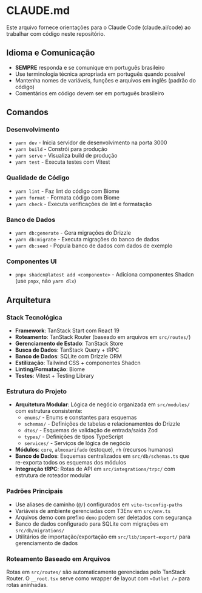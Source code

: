 # CLAUDE.md

Este arquivo fornece orientações para o Claude Code (claude.ai/code) ao trabalhar com código neste repositório.

## Idioma e Comunicação

- **SEMPRE** responda e se comunique em português brasileiro
- Use terminologia técnica apropriada em português quando possível
- Mantenha nomes de variáveis, funções e arquivos em inglês (padrão do código)
- Comentários em código devem ser em português brasileiro

## Comandos

### Desenvolvimento

- `yarn dev` - Inicia servidor de desenvolvimento na porta 3000
- `yarn build` - Constrói para produção
- `yarn serve` - Visualiza build de produção
- `yarn test` - Executa testes com Vitest

### Qualidade de Código

- `yarn lint` - Faz lint do código com Biome
- `yarn format` - Formata código com Biome
- `yarn check` - Executa verificações de lint e formatação

### Banco de Dados

- `yarn db:generate` - Gera migrações do Drizzle
- `yarn db:migrate` - Executa migrações do banco de dados
- `yarn db:seed` - Popula banco de dados com dados de exemplo

### Componentes UI

- `pnpx shadcn@latest add <componente>` - Adiciona componentes Shadcn (use `pnpx`, não `yarn dlx`)

## Arquitetura

### Stack Tecnológica

- **Framework**: TanStack Start com React 19
- **Roteamento**: TanStack Router (baseado em arquivos em `src/routes/`)
- **Gerenciamento de Estado**: TanStack Store
- **Busca de Dados**: TanStack Query + tRPC
- **Banco de Dados**: SQLite com Drizzle ORM
- **Estilização**: Tailwind CSS + componentes Shadcn
- **Linting/Formatação**: Biome
- **Testes**: Vitest + Testing Library

### Estrutura do Projeto

- **Arquitetura Modular**: Lógica de negócio organizada em `src/modules/` com estrutura consistente:
  - `enums/` - Enums e constantes para esquemas
  - `schemas/` - Definições de tabelas e relacionamentos do Drizzle
  - `dtos/` - Esquemas de validação de entrada/saída Zod
  - `types/` - Definições de tipos TypeScript
  - `services/` - Serviços de lógica de negócio
- **Módulos**: `core`, `almoxarifado` (estoque), `rh` (recursos humanos)
- **Banco de Dados**: Esquemas centralizados em `src/db/schemas.ts` que re-exporta todos os esquemas dos módulos
- **Integração tRPC**: Rotas de API em `src/integrations/trpc/` com estrutura de roteador modular

### Padrões Principais

- Use aliases de caminho (`@/`) configurados em `vite-tsconfig-paths`
- Variáveis de ambiente gerenciadas com T3Env em `src/env.ts`
- Arquivos demo com prefixo `demo` podem ser deletados com segurança
- Banco de dados configurado para SQLite com migrações em `src/db/migrations/`
- Utilitários de importação/exportação em `src/lib/import-export/` para gerenciamento de dados

### Roteamento Baseado em Arquivos

Rotas em `src/routes/` são automaticamente gerenciadas pelo TanStack Router. O `__root.tsx` serve como wrapper de layout com `<Outlet />` para rotas aninhadas.
